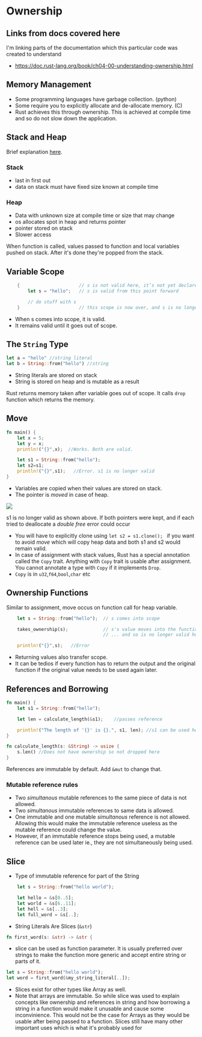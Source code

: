 # Ownership

## Links from docs covered here

I'm linking parts of the documentation which this particular code was created to understand

- <https://doc.rust-lang.org/book/ch04-00-understanding-ownership.html>

## Memory Management

- Some programming languages have garbage collection. (python)
- Some require you to explicitly allocate and de-allocate memory. (C)
- Rust achieves this through ownership. This is achieved at compile time and so do not slow down the application.

## Stack and Heap

Brief explanation [here](https://doc.rust-lang.org/book/ch04-01-what-is-ownership.html#the-stack-and-the-heap).

### Stack

- last in first out
- data on stack must have fixed size known at compile time

### Heap

- Data with unknown size at compile time or size that may change
- os allocates spot in heap and returns pointer
- pointer stored on stack
- Slower access

When function is called,  values passed to function and local variables pushed on stack. After it's done they're popped from the stack.

## Variable Scope

```rust
    {                      // s is not valid here, it’s not yet declared
        let s = "hello";   // s is valid from this point forward

        // do stuff with s
    }                      // this scope is now over, and s is no longer valid
```

- When s comes into scope, it is valid.
- It remains valid until it goes out of scope.

## The `String` Type

```rust
let a = "hello" //string literal
let b = String::from("hello") //string
```

- String literals are stored on stack
- String is stored on heap and is mutable as a result

Rust returns memory taken after variable goes out of scope. It calls `drop` function which returns the memory.

## Move

```rust
fn main() {
    let x = 5;
    let y = x;
    println!("{}",x);  //Works. Both are valid.

    let s1 = String::from("hello");
    let s2=s1;
    println!("{}",s1);   //Error. s1 is no longer valid
}
```

- Variables are copied when their values are stored on stack.
- The pointer is *moved* in case of heap.

![](https://doc.rust-lang.org/book/img/trpl04-04.svg)

s1 is no longer valid as shown above. If both pointers were kept, and if each tried to deallocate a *double free* error could occur

- You will have to explicitly clone using `let s2 = s1.clone();
` if you want to avoid *move* which will copy heap data and both s1 and s2 would remain valid.
- In case of assignment with stack values, Rust has a special annotation called the `Copy` trait. Anything with `Copy` trait is usable after assignment. You cannot annotate a type with `Copy` if it implements `Drop`.
- `Copy` is in `u32`,`f64`,`bool`,`char` etc

## Ownership Functions

Similar to assignment, move occus on function call for heap variable.

```rust
    let s = String::from("hello");  // s comes into scope

    takes_ownership(s);             // s's value moves into the function...
                                    // ... and so is no longer valid here

    println!("{}",s);   //Error
```

- Returning values also transfer scope.
- It can be tedios if every function has to return the output and the original function if the original value needs to be used again later.

## References and Borrowing

```rust
fn main() {
    let s1 = String::from("hello");

    let len = calculate_length(&s1);    //passes reference

    println!("The length of '{}' is {}.", s1, len); //s1 can be used here
}

fn calculate_length(s: &String) -> usize {
    s.len() //Does not have ownership so not dropped here
}
```

References are immutable by default. Add `&mut` to change that.

### Mutable reference rules

- Two *simultanous* mutable references to the same piece of data is not allowed.
- Two *simultanous* immutable references to same data is allowed.
- One immutable and one mutable *simultanous* reference is not allowed. Allowing this would make the immutable reference useless as the mutable reference could change the value.
- However, if an immutable reference stops being used, a mutable reference can be used later ie., they are not simultaneously being used.

## Slice

- Type of immutable reference for part of the String

```rust
    let s = String::from("hello world");

    let hello = &s[0..5];
    let world = &s[6..11];
    let hell = &s[..3];
    let full_word = &s[..];
```

- String Literals Are Slices (`&str`)

```rust
fn first_word(s: &str) -> &str {
```

- slice can be used as function parameter. It is usually preferred over strings to make the function more generic and accept entire string or parts of it.

```rust
let s = String::from("hello world");
let word = first_word(&my_string_literal[..]);
```

- Slices exist for other types like Array as well.
- Note that arrays are immutable. So while slice was used to explain concepts like ownership and references in string and how borrowing a string in a function would make it unusable and cause some inconvinience. This would not be the case for Arrays as they would be usable after being passed to a function. Slices still have many other important uses which is what it's probably used for
